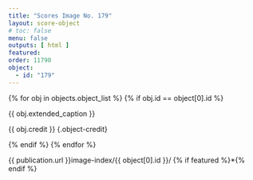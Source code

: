```yaml
---
title: "Scores Image No. 179"
layout: score-object
# toc: false
menu: false
outputs: [ html ]
featured: 
order: 11790
object:
  - id: "179"
---
```


{% for obj in objects.object_list %}
{% if obj.id == object[0].id %}

{{ obj.extended_caption }}

{{ obj.credit }} {.object-credit}

{% endif %}
{% endfor %}

<div class="object-credit object-url is-print-only">

{{ publication.url }}image-index/{{ object[0].id }}/ {% if featured %}*{% endif %}

</div>
